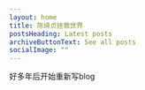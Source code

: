 ```yaml
---
layout: home
title: 陈绮贞拯救世界
postsHeading: Latest posts
archiveButtonText: See all posts
socialImage: ""
---
```

好多年后开始重新写blog